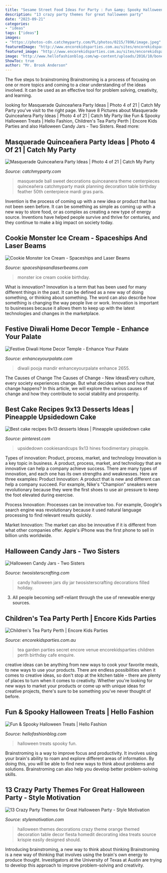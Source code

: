 ```yaml
---
title: "Sesame Street Food Ideas For Party : Fun &amp; Spooky Halloween Treats"
description: "13 crazy party themes for great halloween party"
date: "2023-09-21"
categories:
- "ideas"
tags: ["ideas"]
images:
- "https://photos-cdn.catchmyparty.com/PL/photos/0215/7896/image.jpeg"
featuredImage: "http://www.encorekidsparties.com.au/sites/encorekidsparties.com.au/files/perth-tea-party-kids-secret-garden-cafe-encore.jpg"
featured_image: "http://www.encorekidsparties.com.au/sites/encorekidsparties.com.au/files/perth-tea-party-kids-secret-garden-cafe-encore.jpg"
image: "http://www.hellofashionblog.com/wp-content/uploads/2016/10/bonebread.jpg"
ShowToc: true
author: "Mr. Brook Anderson"
---
```



The five steps to brainstroming
Brainstroming is a process of focusing on one or more topics and coming to a clear understanding of the ideas involved. It can be used as an effective tool for problem solving, creativity, and learning.

	

		
looking for Masquerade Quinceañera Party Ideas | Photo 4 of 21 | Catch My Party you've visit to the right page. We have 8 Pictures about Masquerade Quinceañera Party Ideas | Photo 4 of 21 | Catch My Party like Fun &amp; Spooky Halloween Treats | Hello Fashion, Children&#039;s Tea Party Perth | Encore Kids Parties and also Halloween Candy Jars - Two Sisters. Read more:
		
    
## Masquerade Quinceañera Party Ideas | Photo 4 Of 21 | Catch My Party

<img loading=lazy src="https://photos-cdn.catchmyparty.com/PL/photos/0215/7896/image.jpeg" onerror="this.onerror=null;this.src='https://tse3.mm.bing.net/th?id=OIP.4G6zmt1bR2eJ3Kyi9S-3VAHaJ4&amp;pid=15.1';" alt="Masquerade Quinceañera Party Ideas | Photo 4 of 21 | Catch My Party">

_Source: catchmyparty.com_

>masquerade ball sweet decorations quinceanera theme centerpieces quinceañera catchmyparty mask planning decoration table birthday feather 50th centerpiece mardi gras paris. 

	

Invention is the process of coming up with a new idea or product that has not been seen before. It can be something as simple as coming up with a new way to store food, or as complex as creating a new type of energy source. Inventions have helped people survive and thrive for centuries, and they continue to make a big impact on society today.

    
## Cookie Monster Ice Cream - Spaceships And Laser Beams

<img loading=lazy src="https://spaceshipsandlaserbeams.com/wp-content/uploads/2015/09/cookie-monster-ice-cream-recipe.jpg" onerror="this.onerror=null;this.src='https://tse4.mm.bing.net/th?id=OIP.-HyMdYOOuDiDweKO3DVStQHaLH&amp;pid=15.1';" alt="Cookie Monster Ice Cream - Spaceships and Laser Beams">

_Source: spaceshipsandlaserbeams.com_

>monster ice cream cookie birthday. 

	

What is innovation?
Innovation is a term that has been used for many different things in the past. It can be defined as a new way of doing something, or thinking about something. The word can also describe how something is changing the way people live or work. Innovation is important to businesses because it allows them to keep up with the latest technologies and changes in the marketplace.

    
## Festive Diwali Home Decor Temple - Enhance Your Palate

<img loading=lazy src="https://www.enhanceyourpalate.com/wp-content/uploads/2018/11/Diwali-Decor_2655-e1570836237642.jpeg" onerror="this.onerror=null;this.src='https://tse1.mm.bing.net/th?id=OIP.zUWpp3pb6Qvh67yM6P7BFAHaKz&amp;pid=15.1';" alt="Festive Diwali Home Decor Temple - Enhance Your Palate">

_Source: enhanceyourpalate.com_

>diwali pooja mandir enhanceyourpalate enhance 2655. 

	

The Causes of Change
The Causes of Change - New IdeasEvery culture, every society experiences change. But what decides when and how that change happens? In this article, we will explore the various causes of change and how they contribute to social stability and prosperity.

    
## Best Cake Recipes 9x13 Desserts Ideas | Pineapple Upsidedown Cake

<img loading=lazy src="https://i.pinimg.com/736x/34/5b/b2/345bb2bc7d990ceddfe25f78de3e7069.jpg" onerror="this.onerror=null;this.src='https://tse1.mm.bing.net/th?id=OIP.j9YFNomxC7fSjcNlYse1VwAAAA&amp;pid=15.1';" alt="Best cake recipes 9x13 desserts Ideas | Pineapple upsidedown cake">

_Source: pinterest.com_

>upsidedown cookiesandcups 9x13 hines foodimentary pinapple. 

	

Types of innovation: Product, process, market, and technology
Innovation is a key topic in business. A product, process, market, and technology that are innovative can help a company achieve success. There are many types of innovation, and each one has its own strengths and weaknesses. Here are three examples: 
Product Innovation: A product that is new and different can help a company succeed. For example, Nike's "Champion" sneakers were revolutionary because they were the first shoes to use air pressure to keep the foot elevated during exercise.

Process Innovation: Processes can be innovative too. For example, Google's search engine was revolutionary because it used natural language processing to find relevant results quickly.

Market Innovation: The market can also be innovative if it is different from what other companies offer. Apple's iPhone was the first phone to sell in billion units worldwide.

    
## Halloween Candy Jars - Two Sisters

<img loading=lazy src="http://www.twosisterscrafting.com/wp-content/uploads/2014/09/halloween-candy-jars.jpg" onerror="this.onerror=null;this.src='https://tse2.mm.bing.net/th?id=OIP.XnQcNR9Q4uqEwAM4TXnGHAHaMM&amp;pid=15.1';" alt="Halloween Candy Jars - Two Sisters">

_Source: twosisterscrafting.com_

>candy halloween jars diy jar twosisterscrafting decorations filled holiday. 

	

3. All people becoming self-reliant through the use of renewable energy sources. 

    
## Children&#039;s Tea Party Perth | Encore Kids Parties

<img loading=lazy src="http://www.encorekidsparties.com.au/sites/encorekidsparties.com.au/files/perth-tea-party-kids-secret-garden-cafe-encore.jpg" onerror="this.onerror=null;this.src='https://tse2.mm.bing.net/th?id=OIP.tk0CwEhjvBjZ87KKXDE1rwHaLH&amp;pid=15.1';" alt="Children&#039;s Tea Party Perth | Encore Kids Parties">

_Source: encorekidsparties.com.au_

>tea garden parties secret encore venue encorekidsparties children perth birthday cafe enquire. 

	

creative ideas can be anything from new ways to cook your favorite meals, to new ways to use your products. There are endless possibilities when it comes to creative ideas, so don't stop at the kitchen table - there are plenty of places to turn when it comes to creativity. Whether you're looking for new ways to market your products or come up with unique ideas for creative projects, there's sure to be something you've never thought of before.

    
## Fun &amp; Spooky Halloween Treats | Hello Fashion

<img loading=lazy src="http://www.hellofashionblog.com/wp-content/uploads/2016/10/bonebread.jpg" onerror="this.onerror=null;this.src='https://tse3.mm.bing.net/th?id=OIP.9MYJJcpaHNbfu7gzbtOPBAHaKz&amp;pid=15.1';" alt="Fun &amp; Spooky Halloween Treats | Hello Fashion">

_Source: hellofashionblog.com_

>halloween treats spooky fun. 

	

Brainstroming is a way to improve focus and productivity. It involves using your brain's ability to roam and explore different areas of information. By doing this, you will be able to find new ways to think about problems and solutions. Brainstroming can also help you develop better problem-solving skills.

    
## 13 Crazy Party Themes For Great Halloween Party - Style Motivation

<img loading=lazy src="http://www.stylemotivation.com/wp-content/uploads/2013/10/13-Crazy-Party-Themes-for-Great-Halloween-Party-2-620x921.jpg" onerror="this.onerror=null;this.src='https://tse2.mm.bing.net/th?id=OIP.7efvdGQSmtJMDTSZPJiihwHaLA&amp;pid=15.1';" alt="13 Crazy Party Themes for Great Halloween Party - Style Motivation">

_Source: stylemotivation.com_

>halloween themes decorations crazy theme orange themed decoration table decor fiesta homedit decorating idea treats source krispie easily designed should. 

	

Introducing brainstroming, a new way to think about thinking
Brainstroming is a new way of thinking that involves using the brain's own energy to produce thought. Investigators at the University of Texas at Austin are trying to develop this approach to improve problem-solving and creativity.

